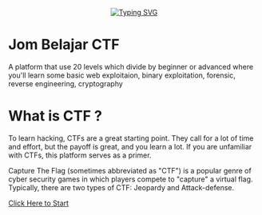 <p align="center">
<a href="https://git.io/typing-svg"><img src="https://readme-typing-svg.herokuapp.com?font=Fira+Code&size=28&pause=1000&color=FFFFFFFF&center=true&vCenter=true&width=435&lines=Welcome+to+Jom+Belajar+CTF;Let's+get+you+the+details!" alt="Typing SVG" /></a>
</p>    

# Jom Belajar CTF
A platform that use 20 levels which divide by beginner or advanced where you'll learn some basic web exploitaion, binary exploitation, forensic, reverse engineering, cryptography

# What is CTF ?
To learn hacking, CTFs are a great starting point. They call for a lot of time and effort, but the payoff is great, and you learn a lot. If you are unfamiliar with CTFs, this platform serves as a primer.

Capture The Flag (sometimes abbreviated as "CTF") is a popular genre of cyber security games in which players compete to "capture" a virtual flag. Typically, there are two types of CTF: Jeopardy and Attack-defense.

[Click Here to Start](https://github.com/g3nj1z/Jom-Belajar-CTF/discussions/10)

